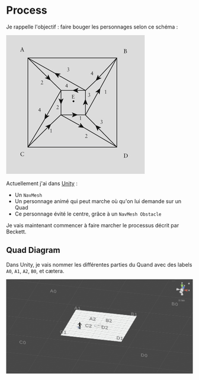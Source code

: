 # Process
Je rappelle l'objectif : faire bouger les personnages selon ce schéma :

![](../projet/images/quad-diagram.jpg)

Actuellement j'ai dans [Unity](http://unity3d.com) :

- Un `NavMesh`
- Un personnage animé qui peut marche où qu'on lui demande sur un Quad
- Ce personnage évité le centre, grâce à un `NavMesh Obstacle`

Je vais maintenant commencer à faire marcher le processus décrit par Beckett.

## Quad Diagram
Dans Unity, je vais nommer les différentes parties du Quand avec des labels `A0`, `A1`, `A2`, `B0`, et cætera.

![](images/unity-quad-labels-abcd.png)

